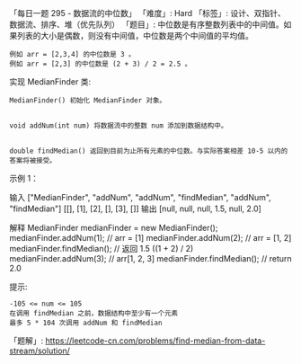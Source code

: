 「每日一题 295 - 数据流的中位数」
「难度」: Hard
「标签」: 设计、双指针、数据流、排序、堆（优先队列）
「题目」: 中位数是有序整数列表中的中间值。如果列表的大小是偶数，则没有中间值，中位数是两个中间值的平均值。


	例如 arr = [2,3,4] 的中位数是 3 。
	例如 arr = [2,3] 的中位数是 (2 + 3) / 2 = 2.5 。


实现 MedianFinder 类:


	
	MedianFinder() 初始化 MedianFinder 对象。
	
	
	void addNum(int num) 将数据流中的整数 num 添加到数据结构中。
	
	
	double findMedian() 返回到目前为止所有元素的中位数。与实际答案相差 10-5 以内的答案将被接受。
	


示例 1：

输入
["MedianFinder", "addNum", "addNum", "findMedian", "addNum", "findMedian"]
[[], [1], [2], [], [3], []]
输出
[null, null, null, 1.5, null, 2.0]

解释
MedianFinder medianFinder = new MedianFinder();
medianFinder.addNum(1);    // arr = [1]
medianFinder.addNum(2);    // arr = [1, 2]
medianFinder.findMedian(); // 返回 1.5 ((1 + 2) / 2)
medianFinder.addNum(3);    // arr[1, 2, 3]
medianFinder.findMedian(); // return 2.0

提示:


	-105 <= num <= 105
	在调用 findMedian 之前，数据结构中至少有一个元素
	最多 5 * 104 次调用 addNum 和 findMedian



「题解」: https://leetcode-cn.com/problems/find-median-from-data-stream/solution/